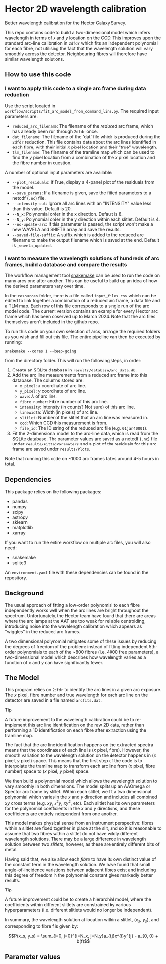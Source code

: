 # Hector 2D wavelength calibration

Better wavelength calibration for the Hector Galaxy Survey. 

This repo contains code to build a two-dimensional model which infers wavelength in terms of $x$ and $y$ location on the CCD. This improves upon the standard arc-line calibration in `2dfdr` which fits an independent polynomial for each fibre, not utilising the fact that the wavelength solution will vary smoothly across the detector. Neighbouring fibres will therefore have similar wavelength solutions.

## How to use this code

### I want to apply this code to a single arc frame during data reduction

Use the script located in `workflow/scripts/fit_arc_model_from_command_line.py`. The required input parameters are:

- `reduced_arc_filename`: The filename of the _reduced_ arc frame, which has already been run through `2dfdr` once.
- `dat_filename`: The filename of the 'dat' file which is produced during the `2dfdr` reduction. This file contains data about the arc lines identified in each fibre, with their initial $x$ pixel location and their "true" wavelength.
- `tlm_filename`: The filename of the tramline map which can be used to find the $y$ pixel location from a combination of the $x$ pixel location and the fibre number in question.

A number of optional input parameters are available:
- `--plot_residuals`: If True, display a 4-panel plot of the residuals from the model.
- `--save_params`: If a filename is given, save the fitted parameters to a netcdf (`.nc`) file.
- `--intensity-cut`: Ignore all arc lines with an "INTENSITY" value less than this value. Default is 20.
- `--N_x`: Polynomial order in the x direction. Default is 8.
- `--N_y`: Polynomial order in the y direction within each slitlet. Default is 4.
- `--no-update-arc`: If this parameter is passed, the script won't make a new WAVELA and SHIFTS array and save the results.
- `--saved-file-suffix`: A suffix which is added to the reduced arc filename to make the output filename which is saved at the end. Default is `_wavela_updated`.


### I want to measure the wavelength solutions of hundreds of arc frames, build a database and compare the results

The workflow management tool [snakemake](https://snakemake.readthedocs.io/en/stable/) can be used to run the code on many arcs one after another. This can be useful to build up an idea of how the derived parameters vary over time.

In the `resources` folder, there is a file called `input_files.csv` which can be edited to link together a combination of a reduced arc frame, a data file and a TLM map. Each row of this file corresponds to a single run of the arc model code. The current version contains an example for every Hector arc frame which has been observed up to March 2024. Note that the arc files themselves aren't included in the github repo. 

To run this code on your own selection of arcs, arrange the required folders as you wish and fill out this file.  The entire pipeline can then be executed by running:

```
snakemake --cores 1 --keep-going
```

from the directory folder. This will run the following steps, in order:

1. Create an SQLite database in `results/database/arc_data.db`.
2. Add the arc line measurements from a reduced arc frame into this database. The columns stored are:
    - `x_pixel`: $x$ coordinate of arc line.
    - `y_pixel`: $y$ coordinate of arc line.
    - `wave`: $\lambda$ of arc line.
    - `fibre_number`: Fibre number of this arc line.
    - `intensity`: Intensity (in counts? Not sure) of this arc line.
    - `linewidth`: Width (in pixels) of arc line.
    - `slitlet`: Number of the slitlet that an arc line was measured in.
    - `ccd`: Which CCD this measurement is from.
    - `file_id`: The ID string of the reduced arc file (e.g. `01jan40001`).
3. Fit the 2-dimensional model to the arc-line data, which is read from the SQLite database. The parameter values are saved as a netcdf (`.nc`) file under `results/FittedParameters` and a plot of the residuals for this arc frame are saved under `results/Plots`.

Note that running this code on ~1000 arc frames takes around 4-5 hours in total. 

## Dependencies

This package relies on the following packages:

- pandas
- numpy
- scipy
- astropy
- sklearn
- matplotlib
- xarray

If you want to run the entire workflow on multiple arc files, you will also need:

- snakemake
- sqlite3

An `environment.yaml` file with these dependencies can be found in the repository. 

## Background

The usual approach of fitting a low-order polynomial to each fibre independently works well when the arc lines are bright throughout the spectrum. Unfortunately, the Hector team have found that there are areas where the arc lamps at the AAT are too weak for reliable centroiding, introducing noise into the wavelength calibration which appears as "wiggles" in the reduced arc frames. 

A two dimensional polynomial mitigates some of these issues by reducing the degrees of freedom of the problem: instead of fitting independent 5th-order polynomials to each of the ~800 fibres (i.e. 4000 free parameters), a two-dimensional model which describes how wavelength varies as a function of $x$ and $y$ can have significantly fewer. 

## The Model

This program relies on `2dfdr` to identify the arc lines in a given arc exposure. The $x$ pixel, fibre number and true wavelength for each arc line on the detector are saved in a file named `arcfits.dat`. 

> [!TIP]
> A future improvement to the wavelength calibration could be to re-implement this arc line identification on the raw 2D data, rather than performing a 1D identification on each fibre after extraction using the tramline map.

The fact that the arc line identification happens on the extracted spectra means that the coordinates of each line is ($x$ pixel, fibre). However, the smooth variation to the wavelength solution on the detector happens in ($x$ pixel, $y$ pixel) space. This means that the first step of the code is to interpolate the tramline map to transform each arc line from ($x$ pixel, fibre number) space to ($x$ pixel, $y$ pixel) space.

We then build a polynomial model which allows the wavelength solution to vary smoothly in both dimensions. The model splits up an AAOmega or Spector arc frame by slitlet. Within each slitlet, we fit a two dimensional polynomial which varies in the $x$ and $y$ direction and includes all combined $xy$ cross terms (e.g. $xy$, $x^2y$, $xy^2$, etc). Each slitlet has its own parameters for the polynomial coefficients in the $x$ and $y$ directions, and these coefficients are entirely independent from one another. 

This model makes physical sense from an instrument perspective: fibres within a slitlet are fixed together in place at the slit, and so it is reasonable to assume that two fibres within a slitlet do not have wildly different wavelength solutions. There may be a large difference in wavelength solution between two _slitlets_, however, as these are entirely different bits of metal.

Having said that, we also allow each _fibre_ to have its own distinct value of the constant term in the wavelength solution. We have found that small angle-of-incidence variations between adjacent fibres exist and including this degree of freedom in the polynomial constant gives markedly better results.

> [!TIP]
> A future improvement could be to create a hierarchial model, where the coefficients within different slitlets are constrained by various hyperparameters (i.e. different slitlets would no longer be independent).

In summary, the wavelength solution at location within a slitlet, ($x_s$, $y_s$), and corresponding to fibre f is given by:

```math
P(x_s, y_s) = \sum_{i=0, j=0}^{i=N_x, j=N_y}a_{i,j}x^{i}y^{j} - a_{0, 0} + b(f)
```

## Parameter values
